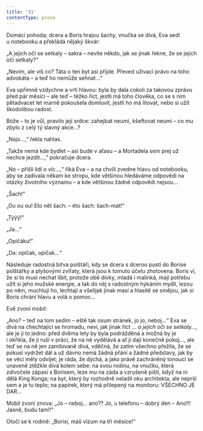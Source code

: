 ```yaml
---
title: '31'
contentType: prose
---
```


<section>

Domácí pohoda; dcera a Boris hrajou šachy, vnučka se dívá, Eva sedí u notebooku a překládá nějaký škvár:

„A jejich oči se setkaly – sakra – nevíte někdo, jak se jinak řekne, že se jejich oči setkaly?“

„Nevím, ale víš co? Táta o ten byt asi přijde. Převed užívací právo na toho advokáta – a teď ho nemůže sehnat…“

Eva upřímně vzdychne a vrtí hlavou: byla by dala cokoli za takovou zprávu před pár měsíci – ale teď – těžko říct, jestli má toho člověka, co se s ním pětadvacet let marně pokoušela domluvit, jestli ho má litovat, nebo si užít škodolibou radost.

Bóže – to je vůl, pravilo její srdce: zahejbat neumí, kšeftovat neumí – co mu zbylo z celý tý slavný akce…?

„Nojo…,“ řekla nahlas.

„Takže nemá kde bydlet – asi bude v aťasu – a Mortadela sem prej už nechce jezdit…,“ pokračuje dcera.

„No – přišli lidi o víc…,“ říká Eva – a na chvíli zvedne hlavu od notebooku, aby se zadívala někam ke stropu, kde většinou hledáváme odpovědi na otázky životního významu – a kde většinou žádné odpovědi nejsou…

„Šach!“

„Ou ou ou! Eto nět šach: – éto šach: šach-mat!“

„Týýý!“

„Ja…“

„Opičáku!“

„Da: opičak, opičak…“

Následuje radostná bitva polštáři, kdy se dcera s dcerou pustí do Borise polštářky a plyšovými zvířaty, která jsou k tomuto účelu zhotovena. Boris ví, že si to musí nechat líbit, protože obě dívky, mladá i malinká, mají potřebu užít si jeho mužské energie, a tak do něj s radostným hýkáním mydlí, lezou po něm, muchlují ho, lechtají a všelijak jinak masí a hlasitě se smějou, jak si Boris chrání hlavu a volá o pomoc…

Evě zvoní mobil:

„Ano? – teď na tom sedim – eště tak osum stránek, jo jo, neboj…“ Eva se dívá na chechtající se hromadu, neví, jak jinak říct … _a_ _jejich oči se setkaly…_, ale je jí to jedno: před dvěma lety by byla podrážděná a možná by je i okřikla, že ji ruší v práci, že na ně vydělává a ať jí dají konečně pokoj…, ale teď se na ně jen zamilovaně dívá, vděčná, že zatím všechno přežila, že se pokusí vydržet dál a už dávno nemá žádná přání a žádné představy, jak by se věci měly odvíjet; je ráda, že dýchá, a jako právě zachráněný tonoucí se unaveně ztěžkle dívá kolem sebe: na svou rodinu, na vnučku, která zdivočele zápasí s Borisem, leze mu na záda a vzrušeně piští, když na ni dělá King Konga; na byt, který by rozhodně neladil oku architekta, ale neprší sem a je tu teplo; na papírek, který má přilepený na monitoru: VŠECHNO JE DAR…

Mobil zvoní znova: „Jo – neboj… ano?? Jo, u telefonu – dobrý den – Ano!!! Jasně, budu tam!!“

Otočí se k rodině: „Borisi, máš vízum na tři měsíce!“

</section>
